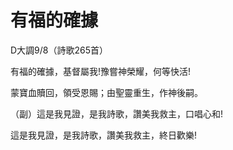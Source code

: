 # 有福的確據

D大調9/8（詩歌265首）

有福的確據，基督屬我!豫嘗神榮耀，何等快活!

蒙寶血贖回，領受恩賜；由聖靈重生，作神後嗣。

（副）這是我見證，是我詩歌，讚美我救主，口唱心和!

這是我見證，是我詩歌，讚美我救主，終日歡樂!